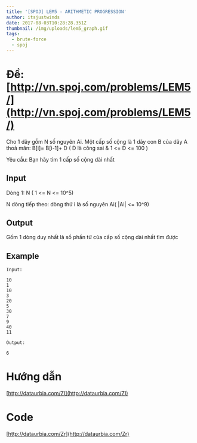 ```yaml
---
title: '[SPOJ] LEM5 - ARITHMETIC PROGRESSION'
author: itsjustwinds
date: 2017-08-03T10:28:28.351Z
thumbnail: /img/uploads/lem5_graph.gif
tags:
  - brute-force
  - spoj
---
```

# Đề: [http://vn.spoj.com/problems/LEM5/](http://vn.spoj.com/problems/LEM5/)

Cho 1 dãy gồm N số nguyên Ai. Một cấp số cộng là 1 dãy con B của dãy A thoả mãn: B[i]= B[i-1]+ D \( D là công sai & 1 &lt;= D &lt;= 100 \)

Yêu cầu: Bạn hãy tìm 1 cấp số cộng dài nhất

## Input

Dòng 1: N \( 1 &lt;= N &lt;= 10^5\)

N dòng tiếp theo: dòng thứ i là số nguyên Ai\( \|Ai\| &lt;= 10^9\)

## Output

Gồm 1 dòng duy nhất là số phần tử của cấp số cộng dài nhất tìm được

## Example

```
Input:

10 
1
10
3
20
5
30
7
9
40
11

Output:

6
```

# Hướng dẫn

[http://dataurbia.com/ZI](http://dataurbia.com/ZI)

# Code

[http://dataurbia.com/Zr](http://dataurbia.com/Zr)





